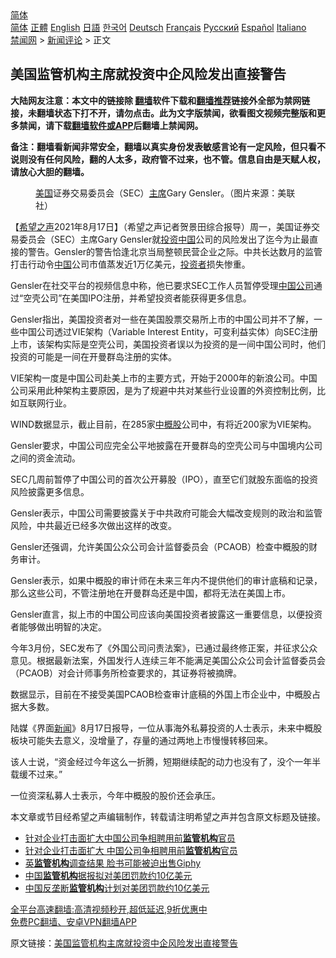  <!-- 面包屑导航 --> <div class="breadcrumb"><!-- GTranslate: https://gtranslate.io/ -->  <div class="switcher notranslate">  <div class="selected">  <a href="#" onclick="return false;"> 简体</a>  </div>  <div class="option">  <a href="https://www.bannedbook.org" onclick="doGTranslate('zh-CN|zh-CN');jQuery('div.switcher div.selected a').html(jQuery(this).html());return false;" title="简体中文" class="nturl selected"> 简体</a>  <a href="https://www.bannedbook.org/zh-tw/" onclick="doGTranslate('zh-CN|zh-TW');jQuery('div.switcher div.selected a').html(jQuery(this).html());return false;" title="繁體中文" class="nturl"> 正體</a>  <a href="https://www.bannedbook.org/en/" onclick="doGTranslate('zh-CN|en');jQuery('div.switcher div.selected a').html(jQuery(this).html());return false;" title="English" class="nturl"> English</a>  <a href="https://www.bannedbook.org/ja/" onclick="doGTranslate('zh-CN|ja');jQuery('div.switcher div.selected a').html(jQuery(this).html());return false;" title="日本語" class="nturl"> 日語</a>  <a href="https://www.bannedbook.org/ko/" onclick="doGTranslate('zh-CN|ko');jQuery('div.switcher div.selected a').html(jQuery(this).html());return false;" title="한국어" class="nturl"> 한국어</a>  <a href="https://www.bannedbook.org/de/" onclick="doGTranslate('zh-CN|de');jQuery('div.switcher div.selected a').html(jQuery(this).html());return false;" title="Deutsch" class="nturl"> Deutsch</a>  <a href="https://www.bannedbook.org/fr/" onclick="doGTranslate('zh-CN|fr');jQuery('div.switcher div.selected a').html(jQuery(this).html());return false;" title="Français" class="nturl"> Français</a>  <a href="https://www.bannedbook.org/ru/" onclick="doGTranslate('zh-CN|ru');jQuery('div.switcher div.selected a').html(jQuery(this).html());return false;" title="Русский" class="nturl"> Русский</a>  <a href="https://www.bannedbook.org/es/" onclick="doGTranslate('zh-CN|es');jQuery('div.switcher div.selected a').html(jQuery(this).html());return false;" title="Español" class="nturl"> Español</a>  <a href="https://www.bannedbook.org/it/" onclick="doGTranslate('zh-CN|it');jQuery('div.switcher div.selected a').html(jQuery(this).html());return false;" title="Italiano" class="nturl"> Italiano</a>  </div>  </div>      <div class='breadcrumb-sub'><!-- Breadcrumb NavXT 6.3.0 --> <a href="https://www.bannedbook.org/" class="home">禁闻网</a> &gt; <a href="https://www.bannedbook.org/bnews/comments/" class="category">新闻评论</a> &gt; 正文</div></div><h2>美国监管机构主席就投资中企风险发出直接警告</h2> <p class="notice"><b>大陆网友注意：本文中的链接除 <a href="https://github.com/bannedbook/fanqiang" >翻墙</a>软件下载和<a href="https://github.com/killgcd/justmysocks/blob/master/README.md">翻墙推荐</a>链接外全部为禁网链接，未翻墙状态下打不开，请勿点击。此为文字版禁闻，欲看图文视频完整版和更多禁闻，请下载<a href="https://github.com/bannedbook/fanqiang">翻墙软件或APP</a>后翻墙上禁闻网。</p><p>备注：翻墙看新闻非常安全，翻墙以真实身份发表敏感言论有一定风险，但只看不说则没有任何风险，翻的人太多，政府管不过来，也不管。信息自由是天赋人权，请放心大胆的翻墙。</b></p>  <div class="entry"> <figure> <p><figcaption><a href="https://www.bannedbook.org/bnews/tag/%e7%be%8e%e5%9b%bd/" class="st_tag internal_tag" rel="tag" title="标签 美国 下的日志">美国</a>证券交易委员会（SEC）<a href="https://www.bannedbook.org/bnews/tag/%E4%B8%BB%E5%B8%AD/" class="st_tag internal_tag" rel="tag" title="标签 主席 下的日志">主席</a>Gary Gensler。（图片来源：美联社）</figcaption></figure> <p>【<span class='wp_keywordlink_affiliate'><a href="https://www.soundofhope.org" title="希望之声" target="_blank">希望之声</a></span>2021年8月17日】（希望之声记者贺景田综合报导）周一，美国证券交易委员会（SEC）主席Gary Gensler就<a href="https://www.bannedbook.org/bnews/tag/%e6%8a%95%e8%b5%84/" class="st_tag internal_tag" rel="tag" title="标签 投资 下的日志">投资</a><span class='wp_keywordlink_affiliate'><a href="https://www.bannedbook.org/" title="中国" target="_blank">中国</a></span>公司的风险发出了迄今为止最直接的警告。Gensler的警告恰逢北京当局整顿民营企业之际。中共长达数月的监管打击行动令<a href="https://www.bannedbook.org/bnews/tag/%E4%B8%AD%E5%9B%BD/" class="st_tag internal_tag" rel="tag" title="标签 中国 下的日志">中国</a>公司市值蒸发近1万亿美元，<a href="https://www.bannedbook.org/bnews/tag/%e6%8a%95%e8%b5%84%e8%80%85/" class="st_tag internal_tag" rel="tag" title="标签 投资者 下的日志">投资者</a>损失惨重。</p> <p>Gensler在社交平台的视频信息中称，他已要求SEC工作人员暂停受理<a href="https://www.bannedbook.org/bnews/tag/%E4%B8%AD%E5%9B%BD%E5%85%AC%E5%8F%B8/" class="st_tag internal_tag" rel="tag" title="标签 中国公司 下的日志">中国公司</a>通过“空壳公司”在美国IPO注册，并希望投资者能获得更多信息。</p> <p>Gensler指出，美国投资者对一些在美国股票交易所上市的中国公司并不了解，一些中国公司透过VIE架构（Variable Interest Entity，可变利益实体）向SEC注册上市，该架构实际是空壳公司，美国投资者误以为投资的是一间中国公司时，他们投资的可能是一间在开曼群岛注册的实体。</p> <p>VIE架构一度是中国公司赴美上市的主要方式，开始于2000年的新浪公司。中国公司采用此种架构主要原因，是为了规避中共对某些行业设置的外资控制比例，比如互联网行业。</p>  <p>WIND数据显示，截止目前，在285家<a href="https://www.bannedbook.org/bnews/tag/%E4%B8%AD%E6%A6%82%E8%82%A1/" class="st_tag internal_tag" rel="tag" title="标签 中概股 下的日志">中概股</a>公司中，有将近200家为VIE架构。</p> <p>Gensler要求，中国公司应完全公平地披露在开曼群岛的空壳公司与中国境内公司之间的资金流动。</p> <p>SEC几周前暂停了中国公司的首次公开募股（IPO），直至它们就股东面临的投资风险披露更多信息。</p> <p>Gensler表示，中国公司需要披露关于中共政府可能会大幅改变规则的政治和监管风险，中共最近已经多次做出这样的改变。</p>  <p>Gensler还强调，允许美国公众公司会计监督委员会（PCAOB）检查中概股的财务审计。</p> <p>Gensler表示，如果中概股的审计师在未来三年内不提供他们的审计底稿和记录，那么这些公司，不管注册地在开曼群岛还是中国，都将无法在美国上市。</p> <p>Gensler直言，拟上市的中国公司应该向美国投资者披露这一重要信息，以便投资者能够做出明智的决定。</p> <p>今年3月份，SEC发布了《外国公司问责法案》，已通过最终修正案，并征求公众意见。根据最新法案，外国发行人连续三年不能满足美国公众公司会计监督委员会（PCAOB）对会计师事务所检查要求的，其证券将被摘牌。</p>  <p>数据显示，目前在不接受美国PCAOB检查审计底稿的外国上市企业中，中概股占据大多数。</p> <p>陆媒《界面<span class='wp_keywordlink_affiliate'><a href="https://www.bannedbook.org/" title="新闻">新闻</a></span>》8月17日报导，一位从事海外私募投资的人士表示，未来中概股板块可能失去意义，没增量了，存量的通过两地上市慢慢转移回来。</p> <p>该人士说，“资金经过今年这么一折腾，短期继续配的动力也没有了，没个一年半载缓不过来。”</p> <p>一位资深私募人士表示，今年中概股的股价还会承压。</p>  <p>本文章或节目经希望之声编辑制作，转载请注明希望之声并包含原文标题及链接。 </p> <ul class='op-related-articles' title='相关阅读'> <li><a href='https://www.bannedbook.org/bnews/baitai/20210816/1607379.html' target='_blank'>针对企业打击面扩大中国公司争相聘用前<b>监管机构</b>官员</a></li> <li><a href='https://www.bannedbook.org/bnews/headline/20210816/1607289.html' target='_blank'>针对企业打击面扩大 中国公司争相聘用前<b>监管机构</b>官员</a></li> <li><a href='https://www.bannedbook.org/bnews/finance/20210814/1605947.html' target='_blank'>英<b>监管机构</b>调查结果 脸书可能被迫出售Giphy</a></li> <li><a href='https://www.bannedbook.org/bnews/headline/20210807/1601863.html' target='_blank'>中国<b>监管机构</b>据报拟对美团罚款约10亿美元</a></li> <li><a href='https://www.bannedbook.org/bnews/headline/20210806/1601603.html' target='_blank'>中国反垄断<b>监管机构</b>计划对美团罚款约10亿美元</a></li> </ul> <p class="texttj"> <a href="https://github.com/bannedbook/fanqiang/wiki/V2ray%E6%9C%BA%E5%9C%BA" target="_blank">全平台高速翻墙:高清视频秒开,超低延迟,9折优惠中</a><br/> <a href="https://github.com/bannedbook/fanqiang/wiki/%E7%A6%81%E9%97%BB%E7%BD%91%E5%AE%89%E5%8D%93%E7%BF%BB%E5%A2%99%E6%96%B0%E9%97%BBAPP" target="_blank">免费PC翻墙、安卓VPN翻墙APP</a></p><p>原文链接：<a class="src_link"  href="https://www.soundofhope.org/post/536225" target="_blank">美国监管机构主席就投资中企风险发出直接警告</a></p><a name='sharetosocial'></a>  <div style="margin-bottom:5px;padding-bottom:5px;clear:both"> <div id="archive-pix-1" class="banner-ads"> <!-- AuctionX Display platform tag START --> <div id="26318x728x90x621x_ADSLOT2" clicktrack="%%CLICK_URL_ESC%%"></div> <!-- AuctionX Display platform tag END --> </div> <div id="archive-pix-2" class="banner-ads"> <!-- AuctionX Display platform tag START --> <div id="26315x300x250x621x_ADSLOT2" clicktrack="%%CLICK_URL_ESC%%"></div> <!-- AuctionX Display platform tag END --> </div> </div>  <div id="archive-pix-1" class="banner-ads"> <!-- AuctionX Display platform tag START --> <div id="26318x728x90x621x_ADSLOT3" clicktrack="%%CLICK_URL_ESC%%"></div> <!-- AuctionX Display platform tag END --> </div> </div><!--END ENTRY--> 